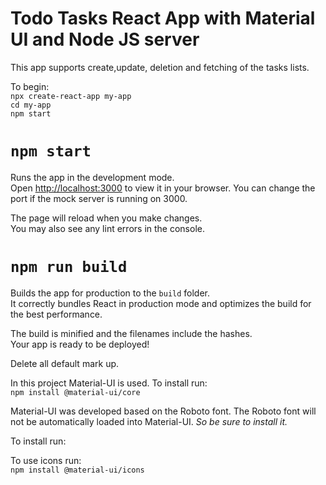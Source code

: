 # Todo Tasks React App with Material UI and Node JS server

This app supports create,update, deletion and fetching of the tasks lists.

To begin:
<br />
`npx create-react-app my-app`
<br />
`cd my-app`
<br />
`npm start`

# `npm start`

Runs the app in the development mode.\
Open [http://localhost:3000](http://localhost:3000) to view it in your browser. You can change the port if the mock server is running on 3000.

The page will reload when you make changes.\
You may also see any lint errors in the console.

# `npm run build`

Builds the app for production to the `build` folder.\
It correctly bundles React in production mode and optimizes the build for the best performance.

The build is minified and the filenames include the hashes.\
Your app is ready to be deployed!

Delete all default mark up.

In this project Material-UI is used.
To install run:
<br />
`npm install @material-ui/core`

Material-UI was developed based on the Roboto font.
The Roboto font will not be automatically loaded into Material-UI.
*So be sure to install it.*

To install run:
<br />

To use icons run:
<br />
`npm install @material-ui/icons`


